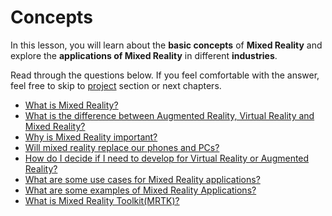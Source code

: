 # Concepts

In this lesson, you will learn about the **basic concepts** of **Mixed Reality** and explore the **applications of Mixed Reality** in different **industries**. 

Read through the questions below. If you feel comfortable with the answer, feel free to skip to [project](../project/) section or next chapters.

* [What is Mixed Reality? ](what-is-mixed-reality.md)
* [What is the difference between Augmented Reality, Virtual Reality and Mixed Reality?](what-is-the-difference-between-augmented-reality-virtual-reality-and-mixed-reality.md)
* [Why is Mixed Reality important?](why-is-mixed-reality-important.md)
* [Will mixed reality replace our phones and PCs?](will-mixed-reality-replace-our-phones-and-personal-computers.md)
* [How do I decide if I need to develop for Virtual Reality or Augmented Reality?](how-do-i-decide-if-i-need-to-develop-for-virtual-reality-or-augmented-reality.md)
* [What are some use cases for Mixed Reality applications?](what-are-some-use-cases-for-mixed-reality-applications.md)
* [What are some examples of Mixed Reality Applications?](what-are-some-examples-of-mixed-reality-applications.md)
* [What is Mixed Reality Toolkit\(MRTK\)?](what-is-mixed-reality-toolkit-mrtk.md)



